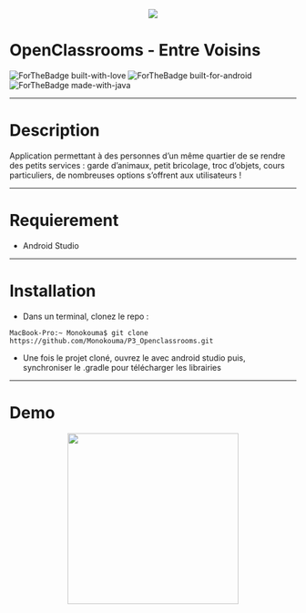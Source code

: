 <p align=center> 
  <img src="https://user.oc-static.com/upload/2019/04/04/15543713165688_icon-above-font%20copie.png">
</p>

# OpenClassrooms - Entre Voisins 

![ForTheBadge built-with-love](http://ForTheBadge.com/images/badges/built-with-love.svg) ![ForTheBadge built-for-android](https://forthebadge.com/images/badges/built-for-android.svg) ![ForTheBadge made-with-java](https://forthebadge.com/images/badges/made-with-java.svg)
***

# Description

Application permettant à des personnes d’un même quartier de se rendre des petits services : garde d’animaux, petit bricolage, troc d’objets, cours particuliers, de nombreuses options s’offrent aux utilisateurs !
***

# Requierement

- Android Studio
***

# Installation

- Dans un terminal, clonez le repo : 
```console
MacBook-Pro:~ Monokouma$ git clone https://github.com/Monokouma/P3_Openclassrooms.git
```

- Une fois le projet cloné, ouvrez le avec android studio puis, synchroniser le .gradle pour télécharger les librairies
***

# Demo

<p align=center> 
  <img src="https://github.com/Monokouma/P3_Openclassrooms/blob/main/demo.gif" width="300">
</p>

